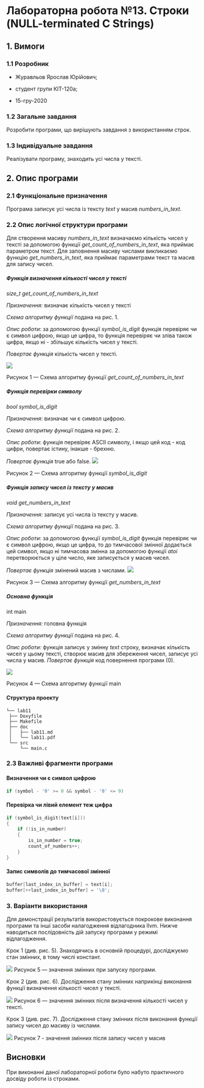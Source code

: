 ﻿# Лабораторна робота №13. Строки (NULL-terminated C Strings)

## 1. Вимоги

### 1.1 Розробник

-   Журавльов Ярослав Юрійович;
    
-   студент групи КІТ-120а;
    
-   15-гру-2020
    

### 1.2 Загальне завдання

Розробити програми, що вирішують завдання з використанням строк.

### 1.3 Індивідуальне завдання

Реалізувати програму, знаходить усі числа у тексті.

## 2. Опис програми

### 2.1 Функціональне призначення

Програма записує усі числа із тексту *text* у масив *numbers_in_text*.

### 2.2 Опис логічної структури програми

Для створення масиву *numbers_in_text* визначаємо кількість чисел у тексті за допомогою функції *get_count_of_numbers_in_text*, яка приймає параметром текст. Для заповнення масиву числами викликаємо функцію *get_numbers_in_text*, яка приймає параметрами текст та масив для запису чисел. 


##### Функція визначення кількості чисел у тексті

*size_t  get_count_of_numbers_in_text*

_Призначення:_ визначає кількість чисел у тексті

_Схема алгоритму функції_ подана на рис. 1.

_Опис роботи_: за допомогою функції *symbol_is_digit* функція перевіряє чи є символ цифрою, якщо це цифра, то функція перевіряє чи зліва також цифра, якщо ні - збільшує кількість чисел у тексті.

_Повертає функція_ кількість чисел у тексті.

![](file:///C:/Users/zyzy9/AppData/Local/Temp/lu23608nfu60.tmp/lu23608nfu7t_tmp_3c2d0e0190b6dceb.png)  
  
Рисунок 1 — Схема алгоритму функції *get_count_of_numbers_in_text*
##### Функція перевірки символу
*bool symbol_is_digit*

_Призначення:_ визначає чи є символ цифрою.

_Схема алгоритму функції_ подана на рис. 2.

_Опис роботи_: функція перевіряє ASCII символу, і якщо цей код - код цифри, повертає істину, інакше - брехню.

_Повертає функція_ true або false.
![](file:///C:/Users/zyzy9/AppData/Local/Temp/lu23608nfu60.tmp/lu23608nfu7t_tmp_3c2d0e0190b6dceb.png) 

Рисунок 2 — Схема алгоритму функції *symbol_is_digit*

##### Функція запису чисел із тексту у масив
*void  get_numbers_in_text*

_Призначення:_ записує усі числа із тексту у масив.

_Схема алгоритму функції_ подана на рис. 3.

_Опис роботи_:  за допомогою функції *symbol_is_digit* функція перевіряє чи є символ цифрою, якщо це цифра, то до тимчасової змінної додається цей символ, якщо ні тимчасова змінна за допомогою функції *atoi* перетворюється у ціле число, яке записується у масив чисел.

_Повертає функція_ змінений масив з числами.
![](file:///C:/Users/zyzy9/AppData/Local/Temp/lu23608nfu60.tmp/lu23608nfu7t_tmp_3c2d0e0190b6dceb.png) 

Рисунок 3 — Схема алгоритму функції *get_numbers_in_text*

##### _**Основна функція**_

int main

_Призначення:_ головна функція

_Схема алгоритму функції_ подана на рис. 4.

_Опис роботи:_ функція записує у змінну *text* строку, визначає кількість чисел у цьому тексті, створює масив для збереження чисел, записує усі числа у масив.
_Повертає функція_ код повернення програми (0).

![](file:///C:/Users/zyzy9/AppData/Local/Temp/lu23608nfu60.tmp/lu23608nfu7t_tmp_f27e987cb5b25552.png)  

Рисунок 4 — Схема алгоритму функції main

#### Структура проекту

```
└── lab11
 ├── Doxyfile
 ├── Makefile
 ├── doc
 │   ├── lab11.md
 │   └── lab11.pdf
 └── src
	 └── main.c
```

### 2.3 Важливі фрагменти програми
#### Визначення чи є символ цифрою
```c
if (symbol - '0' >= 0 && symbol - '0' <= 9)
```
#### Перевірка чи лівий елемент теж цифра
```c
if (symbol_is_digit(text[i]))
{
	if (!is_in_number)
	{
		is_in_number = true;
		count_of_numbers++;
	}
}
```
#### Запис символів до тимчасової змінної
```c
buffer[last_index_in_buffer] = text[i];
buffer[++last_index_in_buffer] = '\0';
```
### 3. Варіанти використання

Для демонстрації результатів використовується покрокове виконання програми та інші засоби налагодження відлагодника llvm. Нижче наводиться послідовність  дій запуску програми у режимі відлагодження.

Крок 1 (див. рис. 5). Знаходячись в основній процедурі, досліджуємо стан змінних, в тому числі констант.

![](file:///C:/Users/zyzy9/AppData/Local/Temp/lu23608nfu60.tmp/lu23608nfu7t_tmp_9ded7bfcc1061695.png) 
Рисунок 5 — значення змінних при запуску програми.

Крок 2 (див. рис. 6). Дослідження стану змінних наприкінці виконання функції визначення кількості чисел у тексті.

![](file:///C:/Users/zyzy9/AppData/Local/Temp/lu23608nfu60.tmp/lu23608nfu7t_tmp_ccbd09a7b41d9015.png) 
Рисунок 6 — значення змінних після визначення кількості чисел у тексті. 

Крок 3 (див. рис. 7). Дослідження стану змінних після виконання функції запису чисел до масиву із числами.

![](file:///C:/Users/zyzy9/AppData/Local/Temp/lu23608nfu60.tmp/lu23608nfu7t_tmp_ccbd09a7b41d9015.png) 
Рисунок 7 - значення змінних після запису чисел у масив

## Висновки

При виконанні даної лабораторної роботи було набуто практичного досвіду роботи із строками.

